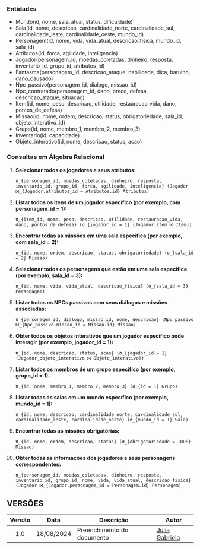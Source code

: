 ### Entidades

- Mundo(id, nome, sala_atual, status, dificuldade)
- Sala(id, nome, descricao, cardinalidade_norte, cardinalidade_sul, cardinalidade_leste, cardinalidade_oeste, mundo_id)
- Personagem(id, nome, vida, vida_atual, descricao_fisica, mundo_id, sala_id)
- Atributos(id, forca, agilidade, inteligencia)
- Jogador(personagem_id, moedas_coletadas, dinheiro, resposta, inventario_id, grupo_id, atributos_id)
- Fantasma(personagem_id, descricao_ataque, habilidade, dica, barulho, dano_causado)
- Npc_passivo(personagem_id, dialogo, missao_id)
- Npc_contratado(personagem_id, dano, preco, defesa, descricao_ataque, situacao)
- Item(id, nome, peso, descricao, utilidade, restauracao_vida, dano, pontos_de_defesa)
- Missao(id, nome, ordem, descricao, status, obrigatoriedade, sala_id, objeto_interativo_id)
- Grupo(id, nome, membro_1, membro_2, membro_3)
- Inventario(id, capacidade)
- Objeto_interativo(id, nome, descricao, status, acao)

### Consultas em Álgebra Relacional

1. **Selecionar todos os jogadores e seus atributos:**

    ```plaintext
    π_{personagem_id, moedas_coletadas, dinheiro, resposta, inventario_id, grupo_id, forca, agilidade, inteligencia} (Jogador ⨝_{Jogador.atributos_id = Atributos.id} Atributos)
    ```

2. **Listar todos os itens de um jogador específico (por exemplo, com personagem_id = 1):**

    ```plaintext
    π_{item_id, nome, peso, descricao, utilidade, restauracao_vida, dano, pontos_de_defesa} (σ_{jogador_id = 1} (Jogador_item ⨝ Item))
    ```

3. **Encontrar todas as missões em uma sala específica (por exemplo, com sala_id = 2):**

    ```plaintext
    π_{id, nome, ordem, descricao, status, obrigatoriedade} (σ_{sala_id = 2} Missao)
    ```

4. **Selecionar todos os personagens que estão em uma sala específica (por exemplo, sala_id = 3):**

    ```plaintext
    π_{id, nome, vida, vida_atual, descricao_fisica} (σ_{sala_id = 3} Personagem)
    ```

5. **Listar todos os NPCs passivos com seus diálogos e missões associadas:**

    ```plaintext
    π_{personagem_id, dialogo, missao_id, nome, descricao} (Npc_passivo ⨝_{Npc_passivo.missao_id = Missao.id} Missao)
    ```

6. **Obter todos os objetos interativos que um jogador específico pode interagir (por exemplo, jogador_id = 1):**

    ```plaintext
    π_{id, nome, descricao, status, acao} (σ_{jogador_id = 1} (Jogador_objeto_interativo ⨝ Objeto_interativo))
    ```

7. **Listar todos os membros de um grupo específico (por exemplo, grupo_id = 1):**

    ```plaintext
    π_{id, nome, membro_1, membro_2, membro_3} (σ_{id = 1} Grupo)
    ```

8. **Listar todas as salas em um mundo específico (por exemplo, mundo_id = 1):**

    ```plaintext
    π_{id, nome, descricao, cardinalidade_norte, cardinalidade_sul, cardinalidade_leste, cardinalidade_oeste} (σ_{mundo_id = 1} Sala)
    ```

9. **Encontrar todas as missões obrigatórias:**

    ```plaintext
    π_{id, nome, ordem, descricao, status} (σ_{obrigatoriedade = TRUE} Missao)
    ```

10. **Obter todas as informações dos jogadores e seus personagens correspondentes:**

    ```plaintext
    π_{personagem_id, moedas_coletadas, dinheiro, resposta, inventario_id, grupo_id, nome, vida, vida_atual, descricao_fisica} (Jogador ⨝_{Jogador.personagem_id = Personagem.id} Personagem)
    ```

## VERSÕES
| Versão |    Data    | Descrição                 | Autor                                                                                                                |
| :----: | :--------: |  -----------------------  | -------------------------------------------------------------------------------------------------------------------- |
| 1.0    |18/08/2024  |Preenchimento do documento| [Julia Gabriela](https://github.com/JuliaGabP)                                                                       |

